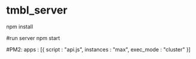 # tmbl_server
npm install

#run server
npm start

#PM2:
 apps : [{
    script    : "api.js",
    instances : "max",
    exec_mode : "cluster"
  }]